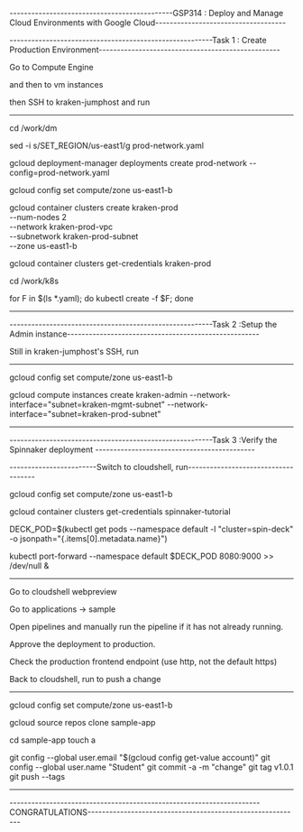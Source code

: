 ---------------------------------------------GSP314 : Deploy and Manage Cloud Environments with Google Cloud------------------------------------

--------------------------------------------------------Task 1 : Create Production Environment--------------------------------------------------

Go to Compute Engine 

and then to vm instances

then SSH to kraken-jumphost and run

-----------------------------------------------

cd /work/dm

sed -i s/SET_REGION/us-east1/g prod-network.yaml

gcloud deployment-manager deployments create prod-network --config=prod-network.yaml

gcloud config set compute/zone us-east1-b

gcloud container clusters create kraken-prod \
          --num-nodes 2 \
          --network kraken-prod-vpc \
          --subnetwork kraken-prod-subnet\
          --zone us-east1-b

gcloud container clusters get-credentials kraken-prod

cd /work/k8s

for F in $(ls *.yaml); do kubectl create -f $F; done

---------------------------------------------------------------------------------------------------------------------------------------------

--------------------------------------------------------Task 2 :Setup the Admin instance-----------------------------------------------------

Still in kraken-jumphost's SSH, run

---------------------------------------------

gcloud config set compute/zone us-east1-b

gcloud compute instances create kraken-admin --network-interface="subnet=kraken-mgmt-subnet" --network-interface="subnet=kraken-prod-subnet"

--------------------------------------------------------------------------------------------------------------------------------------------

--------------------------------------------------------Task 3 :Verify the Spinnaker deployment --------------------------------------------

------------------------Switch to cloudshell, run------------------------------------

gcloud config set compute/zone us-east1-b

gcloud container clusters get-credentials spinnaker-tutorial

DECK_POD=$(kubectl get pods --namespace default -l "cluster=spin-deck" -o jsonpath="{.items[0].metadata.name}")

kubectl port-forward --namespace default $DECK_POD 8080:9000 >> /dev/null &

-----------------------------------------------------------------------------------------------------------------------------------------

Go to cloudshell webpreview

Go to applications -> sample

Open pipelines and manually run the pipeline if it has not already running.

Approve the deployment to production.

Check the production frontend endpoint (use http, not the default https)

Back to cloudshell, run to push a change

------------------------------------------------------------------------------

gcloud config set compute/zone us-east1-b

gcloud source repos clone sample-app

cd sample-app
touch a

git config --global user.email "$(gcloud config get-value account)"
git config --global user.name "Student"
git commit -a -m "change"
git tag v1.0.1
git push --tags

-----------------------------------------------------------------------------------------------------------------------------------------------

---------------------------------------------------------------------CONGRATULATIONS-----------------------------------------------------------

